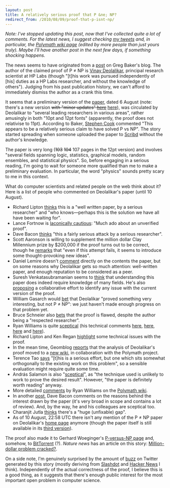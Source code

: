 ```yaml
---
layout: post
title: A relatively serious proof that P &ne; NP?
redirect_from: /2010/08/09/proof-that-p-isnt-np/
---
```


<em>Note: I've stopped updating this post, now that I've collected quite a lot of comments. For the latest news, I suggest checking <a href="http://twitter.com/aeporreca">my tweets</a> and, in particular, the <a href="http://michaelnielsen.org/polymath1/index.php?title=Deolalikar%27s_P!%3DNP_paper">Polymath wiki page</a> (edited by more people than just yours truly). Maybe I'll have another post in the next few days, if something shocking happens.</em>

The news seems to have originated from a <a href="http://gregbaker.ca/blog/2010/08/07/p-n-np/">post</a> on Greg Baker's blog. The author of the claimed proof of P ≠ NP is <a href="http://www.hpl.hp.com/personal/Vinay_Deolalikar/">Vinay Deolalikar</a>, principal research scientist at HP Labs (though "[t]his work was pursued independently of [his] duties as a HP Labs researcher, and without the knowledge of others"). Judging from his past publication history, we can't afford to immediately dismiss the author as a crank this time.

It seems that a preliminary version of the <a href="http://www.hpl.hp.com/personal/Vinay_Deolalikar/Papers/pnp_preliminary.pdf">paper</a>, dated 6 August (note: there's a new version <del datetime="2010-08-10T18:52:54+00:00">with "minor updates" <a href="http://www.hpl.hp.com/personal/Vinay_Deolalikar/Papers/pnp_updated.pdf">here</a></del> <a href="http://www.hpl.hp.com/personal/Vinay_Deolalikar/Papers/pnp_updated-mjr.pdf">here</a>), was circulated by Deolalikar to "several leading researchers in various areas", rather amusingly in both "10pt and 12pt fonts" (apparently, the proof does not relativise to 11pt). According to Baker, <a href="http://www.cs.toronto.edu/~sacook/">Stephen Cook</a> commented "This appears to be a relatively serious claim to have solved P vs NP". The story started spreading when someone uploaded the paper to <a href="http://www.scribd.com/doc/35539144/pnp12pt">Scribd</a> without the author's knowledge.

The paper is very long (<del datetime="2010-08-09T19:55:39+00:00">103</del> <del datetime="2010-08-10T18:56:17+00:00">104</del> 107 pages in the 12pt version) and involves "several fields spanning logic, statistics, graphical models, random ensembles, and statistical physics". So, before engaging in a serious reading, I'm going to wait for someone more qualified than me to make a preliminary evaluation. In particular, the word "physics" sounds pretty scary to me in this context.

What do computer scientists and related people on the web think about it? Here is a list of people who commented on Deolalikar's paper (until 10 August).

<ul>
<li>Richard Lipton <a href="http://rjlipton.wordpress.com/2010/08/08/a-proof-that-p-is-not-equal-to-np/">thinks</a> this is a "well written paper, by a serious researcher" and "who knows—perhaps this is the solution we have all have been waiting for".</li>
<li>Lance Fortnow is <a href="http://twitter.com/fortnow/status/20673954168">laconically cautious</a>: "Much ado about an unverified proof".
<li>Dave Bacon <a href="http://dabacon.org/pontiff/?p=4286">thinks</a> "this a fairly serious attack by a serious researcher".</li>
<li>Scott Aaronson is willing to supplement the million dollar Clay Millennium prize by $200,000 if the proof turns out to be correct, though he <a href="http://scottaaronson.com/blog/?p=456">remarks</a> that "even if this attempt fails, it seems to introduce some thought-provoking new ideas".</li>
<li>Daniel Lemire doesn't <a href="http://www.daniel-lemire.com/blog/archives/2010/08/09/how-to-get-everyone-talking-about-your-research/">comment</a> directly on the contents the paper, but on some reasons why Deolalikar gets so much attention: well-written paper, and enough reputation to be considered as a peer.</li>
<li>Suresh Venkatasubramanian seems to <a href="http://twitter.com/geomblog/status/20713035743">think</a> that understanding this paper does indeed require knowledge of many fields. He's also <a href="http://geomblog.blogspot.com/2010/08/on-deolalikar-proof-crowdsourcing.html">proposing</a> a collaborative effort to identify any issue with the current version of the proof.</li>
<li>William Gasarch would <a href="http://blog.computationalcomplexity.org/2010/08/that-p-ne-np-proof-whats-up-with-that.html">bet</a> that Deolalikar "proved something very interesting, but not P ≠ NP": we just haven't made enough progress on that problem yet.</li>
<li>Bruce Schneier also <a href="http://www.schneier.com/blog/archives/2010/08/p_np_1.html">bets</a> that the proof is flawed, despite the author being a "respected researcher".</li>
<li>Ryan Williams is quite <a href="http://twitter.com/rrwilliams/status/20741046788">sceptical</a> (his technical comments <a href="http://twitter.com/rrwilliams/status/20741170730">here</a>, <a href="http://twitter.com/rrwilliams/status/20741266130">here</a>, <a href="http://twitter.com/rrwilliams/status/20741316229">here</a> and <a href="http://twitter.com/rrwilliams/status/20741339603">here</a>).</li>
<li>Richard Lipton and Ken Regan <a href="http://rjlipton.wordpress.com/2010/08/09/issues-in-the-proof-that-p%E2%89%A0np/">highlight</a> some technical issues with the proof.</li>
<li>In the mean time, Geomblog <a href="http://geomblog.blogspot.com/2010/08/polymath-home-for-analysis-of.html">reports</a> that the analysis of Deolalikar's proof moved to a <a href="http://michaelnielsen.org/polymath1/index.php?title=Deolalikar%27s_P%21%3DNP_paper">new wiki</a>, in collaboration with the Polymath project.</li>
<li>Terence Tao <a href="http://www.google.com/buzz/114134834346472219368/1vfSCPtRQZf/Vinay-Deolaikar-recently-released-a-102-page">says</a> "[t]his is a serious effort, but one which sits somewhat orthogonally to the existing work on this problem", so a sensible evaluation might require quite some time.</li>
<li>András Salamon is also "<a href="http://constraints.wordpress.com/2010/08/09/deolalikars-manuscript/">sceptical</a>", as "the technique used is unlikely to work to prove the desired result". However, "the paper is definitely worth reading" anyway.</li>
<li>More detailed <a href="http://twitter.com/rrwilliams/status/20805879147">comments</a> by Ryan Williams on the <a href="http://michaelnielsen.org/polymath1/index.php?title=Deolalikar%27s_P!%3DNP_paper#Issues_with_random_k-SAT">Polymath wiki</a>.</li>
<li>In another <a href="http://dabacon.org/pontiff/?p=4292">post</a>, Dave Bacon comments on the reasons behind the interest drawn by the paper (it's very broad in scope and contains a lot of review). And, by the way, he and his colleagues are sceptical too.</li>
<li>Charanjit Jutla <a href="http://rjlipton.wordpress.com/2010/08/09/issues-in-the-proof-that-p%E2%89%A0np/#comment-4712">thinks</a> there's a "huge (unfixable) gap".</li>
<li>As of 10 August, 22:58 UTC there isn't any mention of the P ≠ NP paper on Deolalikar's <a href="http://www.hpl.hp.com/personal/Vinay_Deolalikar/">home page</a> anymore (though the paper itself is still available in its <a href="http://www.hpl.hp.com/personal/Vinay_Deolalikar/Papers/pnp_updated-mjr.pdf">third version</a>).</li>
</ul>

The proof also made it to Gerhard Woeginger's <a href="http://www.win.tue.nl/~gwoegi/P-versus-NP.htm">P-versus-NP page</a> and, somehow, to <a href="http://isohunt.com/torrent_details/204525141/?tab=summary">BitTorrent</a> (?). <em>Nature news</em> has an article on this story: <a href="http://www.nature.com/news/2010/100810/full/news.2010.398.html">Million-dollar problem cracked?</a>.

On a side note, I'm genuinely surprised by the amount of <a href="http://search.twitter.com/search?q=P%20NP">buzz</a> on Twitter generated by this story (mostly deriving from <a href="http://science.slashdot.org/story/10/08/08/226227/Claimed-Proof-That-P--NP">Slashdot</a> and <a href="http://news.ycombinator.net/item?id=1585850">Hacker News</a> I think). Independently of the actual correctness of the proof, I believe this is a good thing, as it suggests that there's enough public interest for the most important open problem in computer science.
